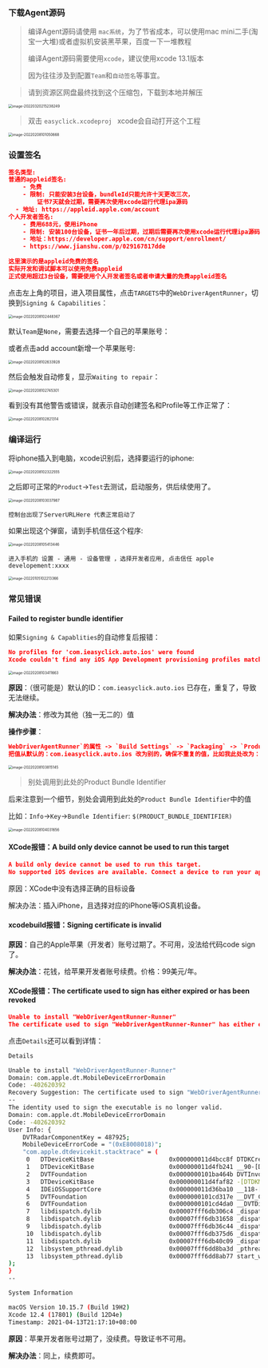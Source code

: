 ### 下载Agent源码

> 编译Agent源码请使用 `mac系统`，为了节省成本，可以使用mac mini二手(淘宝一大堆)或者虚拟机安装黑苹果，百度一下一堆教程
>
> 编译Agent源码需要使用`xcode`，建议使用xcode 13.1版本
>
> 因为往往涉及到配置`Team`和`自动签名`等事宜。

>  请到资源区网盘最终找到这个压缩包，下载到本地并解压



<img src="zh-cn/images/image-20220320215238249.png" alt="image-20220320215238249" style="zoom:50%;" />



> 双击 `easyclick.xcodeproj ` xcode会自动打开这个工程



<img src="zh-cn/images/image-20220208101050668.png" alt="image-20220208101050668" style="zoom:50%;" />

### 设置签名

```json
签名类型:
普通的appleid签名:
	- 免费
	- 限制: 只能安装3台设备，bundleId只能允许十天更改三次，
		证书7天就会过期，需要再次使用xcode运行代理ipa源码
  - 地址: https://appleid.apple.com/account
个人开发者签名:
	- 费用688元，使用iPhone
	- 限制: 安装100台设备，证书一年后过期，过期后需要再次使用xcode运行代理ipa源码
	- 地址：https://developer.apple.com/cn/support/enrollment/
	- https://www.jianshu.com/p/029167817dde
	
这里演示的是appleid免费的签名
实际开发和调试脚本可以使用免费appleid
正式使用超过3台设备，需要使用个人开发者签名或者申请大量的免费appleid签名

```



点击左上角的项目，进入项目属性，点击`TARGETS`中的`WebDriverAgentRunner`，切换到`Signing & Capabilities`：

<img src="zh-cn/images/image-20220208102448367.png" alt="image-20220208102448367" style="zoom:50%;" />



默认`Team`是`None`，需要去选择一个自己的苹果账号：

或者点击add account新增一个苹果账号:

<img src="zh-cn/images/image-20220208102633928.png" alt="image-20220208102633928" style="zoom:50%;" />



然后会触发自动修复，显示`Waiting to repair`：



<img src="zh-cn/images/image-20220208102745301.png" alt="image-20220208102745301" style="zoom:50%;" />



看到没有其他警告或错误，就表示自动创建签名和Profile等工作正常了：

<img src="zh-cn/images/image-20220208102821314.png" alt="image-20220208102821314" style="zoom:50%;" />



### 编译运行

将iphone插入到电脑，xcode识别后，选择要运行的iphone:

<img src="zh-cn/images/image-20220208102322555.png" alt="image-20220208102322555" style="zoom:50%;" />



之后即可正常的`Product`->`Test`去测试，启动服务，供后续使用了。

<img src="zh-cn/images/image-20220208103037987.png" alt="image-20220208103037987" style="zoom:50%;" />

`控制台出现了ServerURLHere 代表正常启动了`



如果出现这个弹窗，请到手机信任这个程序:

<img src="zh-cn/images/image-20220208105413446.png" alt="image-20220208105413446" style="zoom:50%;" />

`进入手机的 设置 - 通用 - 设备管理 ，选择开发者应用, 点击信任 apple developement:xxxx`

<img src="zh-cn/images/image-20220105102213366.png" alt="image-20220105102213366" style="zoom:50%;" />





### 常见错误

#### Failed to register bundle identifier

如果`Signing & Capablities`的自动修复后报错：

```json
No profiles for 'com.ieasyclick.auto.ios' were found
Xcode couldn't find any iOS App Development provisioning profiles matching 'com.ieasyclick.auto.ios'.
```



<img src="zh-cn/images/image-20220208103411663.png" alt="image-20220208103411663" style="zoom:50%;" />

**原因**：（很可能是）默认的ID：`com.ieasyclick.auto.ios` 已存在，重复了，导致无法继续。

**解决办法**：修改为其他（独一无二的）值

**操作步骤**：

```json
WebDriverAgentRunner`的属性 -> `Build Settings` -> `Packaging` -> `Product Bundle Identifier
把值从默认的：com.ieasyclick.auto.ios 改为别的，确保不重复的值，比如我此处改为：com.ieasyclick.auto.ios.xxxx1
```

<img src="zh-cn/images/image-20220208103815145.png" alt="image-20220208103815145" style="zoom:50%;" />

> 别处调用到此处的Product Bundle Identifier

后来注意到一个细节，别处会调用到此处的`Product Bundle Identifier`中的值

比如：`Info`->`Key`->`Bundle Identifier`: `$(PRODUCT_BUNDLE_IDENTIFIER)`



<img src="zh-cn/images/image-20220208104031656.png" alt="image-20220208104031656" style="zoom:50%;" />

#### XCode报错：A build only device cannot be used to run this target

```json
A build only device cannot be used to run this target.
No supported iOS devices are available. Connect a device to run your application or choose a simulated device as the destination.
```

原因：XCode中没有选择正确的目标设备

解决办法：插入iPhone，且选择对应的iPhone等iOS真机设备。



#### xcodebuild报错：Signing certificate is invalid

**原因**：自己的Apple苹果（开发者）账号过期了。不可用，没法给代码code sign了。

**解决办法**：花钱，给苹果开发者账号续费。价格：99美元/年。

#### XCode报错：The certificate used to sign has either expired or has been revoked

```json
Unable to install "WebDriverAgentRunner-Runner"
The certificate used to sign "WebDriverAgentRunner-Runner" has either expired or has been revoked. An updated certificate is required to sign and install the application.

```

点击`Details`还可以看到详情：

```bash
Details

Unable to install "WebDriverAgentRunner-Runner"
Domain: com.apple.dt.MobileDeviceErrorDomain
Code: -402620392
Recovery Suggestion: The certificate used to sign "WebDriverAgentRunner-Runner" has either expired or has been revoked. An updated certificate is required to sign and install the application.
--
The identity used to sign the executable is no longer valid.
Domain: com.apple.dt.MobileDeviceErrorDomain
Code: -402620392
User Info: {
    DVTRadarComponentKey = 487925;
    MobileDeviceErrorCode = "(0xE8008018)";
    "com.apple.dtdevicekit.stacktrace" = (
     0   DTDeviceKitBase                     0x000000011d4bcc8f DTDKCreateNSErrorFromAMDErrorCode + 220
     1   DTDeviceKitBase                     0x000000011d4fb241 __90-[DTDKMobileDeviceToken installApplicationBundleAtPath:withOptions:andError:withCallback:]_block_invoke + 155
     2   DVTFoundation                       0x0000000101ba464b DVTInvokeWithStrongOwnership + 71
     3   DTDeviceKitBase                     0x000000011d4faf82 -[DTDKMobileDeviceToken installApplicationBundleAtPath:withOptions:andError:withCallback:] + 1440
     4   IDEiOSSupportCore                   0x000000011d36ba10 __118-[DVTiOSDevice(DVTiPhoneApplicationInstallation) processAppInstallSet:appUninstallSet:installOptions:completionBlock:]_block_invoke.292 + 3513
     5   DVTFoundation                       0x0000000101cd317e __DVT_CALLING_CLIENT_BLOCK__ + 7
     6   DVTFoundation                       0x0000000101cd4da0 __DVTDispatchAsync_block_invoke + 1191
     7   libdispatch.dylib                   0x00007fff6db306c4 _dispatch_call_block_and_release + 12
     8   libdispatch.dylib                   0x00007fff6db31658 _dispatch_client_callout + 8
     9   libdispatch.dylib                   0x00007fff6db36c44 _dispatch_lane_serial_drain + 597
     10  libdispatch.dylib                   0x00007fff6db375d6 _dispatch_lane_invoke + 363
     11  libdispatch.dylib                   0x00007fff6db40c09 _dispatch_workloop_worker_thread + 596
     12  libsystem_pthread.dylib             0x00007fff6dd8ba3d _pthread_wqthread + 290
     13  libsystem_pthread.dylib             0x00007fff6dd8ab77 start_wqthread + 15
);
}
--

System Information

macOS Version 10.15.7 (Build 19H2)
Xcode 12.4 (17801) (Build 12D4e)
Timestamp: 2021-04-13T21:17:10+08:00
```

**原因**：苹果开发者账号过期了，没续费。导致证书不可用。

**解决办法**：同上，续费即可。